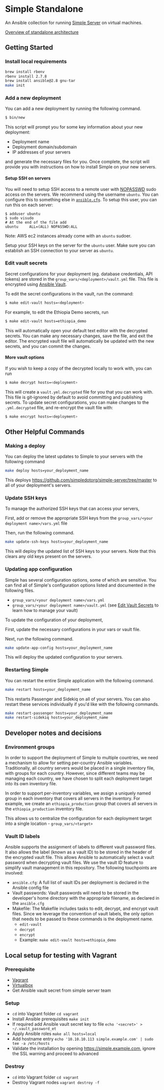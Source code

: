 # Simple Standalone

An Ansible collection for running [Simple Server](https://github.com/simpledotorg/simple-server) on virtual machines.

[Overview of standalone architecture](docs/architecture.md)

## Getting Started

### Install local requirements
```bash
brew install rbenv
rbenv install 2.7.8
brew install ansible@2.8 gnu-tar
make init
```

### Add a new deployment

You can add a new deployment by running the following command.

```bash
$ bin/new
```

This script will prompt you for some key information about your new deployment:
* Deployment name
* Deployment domain/subdomain
* IP addresses of your servers

and generate the necessary files for you. Once complete, the script will provide you with instructions on how to install
Simple on your new servers.

#### Setup SSH on servers

You will need to setup SSH access to a remote user with [NOPASSWD](https://linuxhint.com/setup-sudo-no-password-linux/) sudo access on the servers.
We recommend using the username `ubuntu`. You can configure this to something else in [`ansible.cfg`](/standalone/ansible/ansible.cfg).
To setup this user, you can run this on each server:
```
$ adduser ubuntu
$ sudo visudo
# At the end of the file add
ubuntu     ALL=(ALL) NOPASSWD:ALL
```
Note: AWS ec2 instances already come with an `ubuntu` sudoer.

Setup your SSH keys on the server for the `ubuntu` user. Make sure you can establish an SSH connection to your server as `ubuntu`.

### Edit vault secrets

Secret configurations for your deployment (eg. database credentials, API tokens) are stored in the
`group_vars/<deployment>/vault.yml` file. This file is encrypted using [Ansible Vault](https://docs.ansible.com/ansible/latest/user_guide/vault.html).

To edit the secret configurations in the vault, run the command:

```bash
$ make edit-vault hosts=<deployment>
```

For example, to edit the Ethiopia Demo secrets, run

```bash
$ make edit-vault hosts=ethiopia_demo
```

This will automatically open your default text editor with the decrypted secrets. You can make any necessary changes,
save the file, and exit the editor. The encrypted vault file will automatically be updated with the new secrets, and you
can commit the changes.

#### More vault options

If you wish to keep a copy of the decrypted locally to work with, you can run

```bash
$ make decrypt hosts=<deployment>
```

This will create a `vault.yml.decrypted` file for you that you can work with. This file is git-ignored by default to
avoid committing and publishing secrets. To update secret configurations, you can make changes to the `.yml.decrypted`
file, and re-encrypt the vault file with:

```bash
$ make encrypt hosts=<deployment>
```

## Other Helpful Commands

### Making a deploy

You can deploy the latest updates to Simple to your servers with the following command

```bash
make deploy hosts=your_deployment_name
```
This deploys https://github.com/simpledotorg/simple-server/tree/master to all of your deployment's servers.

### Update SSH keys

To manage the authorized SSH keys that can access your servers,

First, add or remove the appropriate SSH keys from the `group_vars/<your deployment name>/vars.yml` file

Then, run the following command.

```bash
make update-ssh-keys hosts=your_deployment_name
```

This will deploy the updated list of SSH keys to your servers. Note that this clears any old keys present on the servers.

### Updating app configuration

Simple has several configuration options, some of which are sensitive. You can find all of Simple's configuration options
listed and documented in the following files.

* `group_vars/<your deployment name>/vars.yml`
* `group_vars/<your deployment name>/vault.yml` (see [Edit Vault Secrets](#edit-vault-secrets) to learn how to manage your vault)

To update the configuration of your deployment,

First, update the necessary configurations in your vars or vault file.

Next, run the following command.

```bash
make update-app-config hosts=your_deployment_name
```

This will deploy the updated configuration to your servers.

### Restarting Simple

You can restart the entire Simple application with the following command.

```bash
make restart hosts=your_deployment_name
```

This restarts Passenger and Sidekiq on all of your servers. You can also restart these services individually if you'd
like with the following commands.

```bash
make restart-passenger hosts=your_deployment_name
make restart-sidekiq hosts=your_deployment_name
```

## Developer notes and decisions

### Environment groups

In order to support the deployment of Simple to multiple countries, we need a mechanism to allow for setting per-country
Ansible variables. Traditionally, all country servers would be placed in a single inventory file, with groups for each
country. However, since different teams may be managing each country, we have chosen to split each deployment target
into its own inventory file.

In order to support per-inventory variables, we assign a uniquely named group in each inventory that covers all servers
in the inventory. For example, we create an `ethiopia_production` group that covers all servers in the
`ethiopia_production` inventory file.

This allows us to centralize the configuration for each deployment target into a single location - `group_vars/<target>`

### Vault ID labels

Ansible supports the assignment of labels to different vault password files. It also allows the label (known as a vault
ID) to be stored in the header of the encrypted vault file. This allows Ansible to automatically select a vault password
when decrypting vault files. We use the vault ID feature to simplify vault management in this repository. The following
touchpoints are involved:

* `ansible.cfg`: A full list of vault IDs per deployment is declared in the Ansible config file
* Vault passwords: Vault passwords will need to be stored in the developer's home directory with the appropriate
  filename, as declared in the `ansible.cfg`
* Makefile: The Makefile includes tasks to edit, decrypt, and encrypt vault files. Since we leverage the convention of
  vault labels, the only option that needs to be passed to these commands is the deployment name.
  * `edit-vault`
  * `decrypt`
  * `encrypt`
  * Example: `make edit-vault hosts=ethiopia_demo`

## Local setup for testing with Vagrant

### Prerequisite
- [Vagrant](https://www.vagrantup.com/)
- [Virtualbox](https://www.virtualbox.org/)
- Get Ansible vault secret from simple server team

### Setup
- `cd` into Vagrant folder `cd vagrant`
- Install Ansible prerequisites `make init`
- If required add Ansible vault secret key to file `echo '<secret>' > ~/.vault_password_et`
- Apply Ansible roles `make all hosts=local`
- Add hostname entry `echo '10.10.10.113 simple.example.com' | sudo tee -a /etc/hosts`
- Validate the installation by opening https://simple.example.com, ignore the SSL warning and proceed to advanced

### Destroy
- `cd` into Vagrant folder `cd vagrant`
- Destroy Vagrant nodes `vagrant destroy -f`
